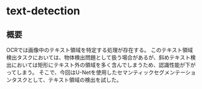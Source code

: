 # text-detection

## 概要
OCRでは画像中のテキスト領域を特定する処理が存在する。
このテキスト領域検出タスクにおいては、物体検出問題として扱う場合があるが、斜めテキスト検出においては矩形にテキスト外の領域を多く含んでしまうため、認識性能が下がってしまう。
そこで、今回はU-Netを使用したセマンティックセグメンテーションタスクとして、テキスト領域の検出を試した。

## 
